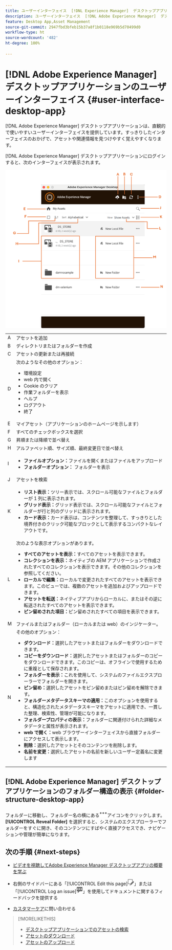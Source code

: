 ```yaml
---
title: ユーザーインターフェイス  [!DNL Experience Manager]  デスクトップアプリケーション
description: ユーザーインターフェイス  [!DNL Adobe Experience Manager]  デスクトップアプリケーション。
feature: Desktop App,Asset Management
source-git-commit: 2947fbd3bfeb15b37a8f1b0118e969b5d70499d0
workflow-type: ht
source-wordcount: '482'
ht-degree: 100%

---
```



# [!DNL Adobe Experience Manager] デスクトップアプリケーションのユーザーインターフェイス {#user-interface-desktop-app}

[!DNL Adobe Experience Manager] デスクトップアプリケーションは、直観的で使いやすいユーザーインターフェイスを提供しています。すっきりしたインターフェイスのおかげで、アセットや関連情報を見つけやすく覚えやすくなります。

[!DNL Adobe Experience Manager] デスクトップアプリケーションにログインすると、次のインターフェイスが表示されます。

![デスクトップアプリケーションユーザーインターフェイス](assets/app-user-interface.png)

<table border="0">
    <tr>
        <td> A </td>
        <td> アセットを追加 </td>
    </tr>
    <tr>
        <td> B </td>
        <td> ディレクトリまたはフォルダーを作成 </td>
    </tr>
    <tr>
        <td> C </td>
        <td> アセットの更新または再接続 </td>
    </tr>
    <tr>
        <td> D </td>
        <td> 次のようなその他のオプション：
            <ul>
                <li>環境設定</li>
                <li>web 内で開く</li>
                <li>Cookie のクリア</li>
                <li>作業フォルダーを表示</li>
                <li>ヘルプ</li>
                <li>ログアウト</li>
                <li>終了</li>
            </ul>
        </td>
    </tr>
    <tr>
        <td> E </td>
        <td> マイアセット（アプリケーションのホームページを示します） </td>
    </tr>
    <tr>
        <td> F </td>
        <td> すべてのチェックボックスを選択 </td>
    </tr>
    <tr>
        <td> G </td>
        <td> 昇順または降順で並べ替え </td>
    </tr>
    <tr>
        <td> H </td>
        <td> アルファベット順、サイズ順、最終変更日で並べ替え </td>
    </tr>
    <tr>
        <td> I </td>
        <td> 
        <ul>
            <li> <b>ファイルオプション：</b>ファイルを開くまたはファイルをアップロード </li> 
            <li> <b> フォルダーオプション：</b> フォルダーを表示 </li>
        </ul>
        </td>
    </tr>
    <tr>
        <td> J </td>
        <td> アセットを検索 </td>
    </tr>
    <tr>
        <td> K </td>
        <td> 
            <ul>
                <li> <b>リスト表示：</b>ツリー表示では、スクロール可能なファイルとフォルダーが 1 列に表示されます。 </li> 
                <li> <b>グリッド表示：</b>グリッド表示では、スクロール可能なファイルとフォルダーが行と列のグリッドに表示されます。 </li>
                <li> <b>カード表示：</b>カード表示は、コンテンツを整理して、すっきりとした境界付きのクリック可能なブロックとして表示するコンパクトなレイアウトです。 </li> 
            </ul>
        </td>
    </tr>
    <tr>
        <td> L </td>
        <td> 次のような表示オプションがあります。 
            <ul>
                <li><b>すべてのアセットを表示：</b>すべてのアセットを表示できます。 </li>
                <li><b>コレクションを表示：</b>ネイティブの AEM アプリケーションで作成されたすべてのコレクションを表示できます。その他のコレクションを参照してください。 </li>
                <li><b>ローカルで編集：</b>ローカルで変更されたすべてのアセットを表示できます。このビューでは、複数のアセットを追加およびアップロードできます。</li>
                <li><b>アセットを転送：</b>ネイティブアプリからローカルに、またはその逆に転送されたすべてのアセットを表示できます。 </li>
                <li><b>ピン留めされた項目：</b>ピン留めされたすべての項目を表示できます。</li>
            </ul>
        </td>
    </tr>
    <tr>
        <td> M </td>
        <td> ファイルまたはフォルダー（ローカルまたは web）のインジケーター。 </td>
    </tr>
    <tr>
        <td> N </td>
        <td> その他のオプション： 
            <ul>
                <li><b>ダウンロード：</b>選択したアセットまたはフォルダーをダウンロードできます。 </li>
                <li><b>コピーをダウンロード：</b>選択したアセットまたはフォルダーのコピーをダウンロードできます。このコピーは、オフラインで使用するために重複として保存されます。 </li>
                <li><b>フォルダーを表示：</b>これを使用して、システムのファイルエクスプローラーでフォルダーを開きます。</li>
                <li><b>ピン留め：</b>選択したアセットをピン留めまたはピン留めを解除できます。 </li>
                <li><b> フォルダーメタデータスキーマの適用：</b>このオプションを使用すると、構造化されたメタデータスキーマをアセットに適用でき、一貫した整理、検索性、管理が可能になります。</li>
                <li><b>フォルダープロパティの表示：</b>フォルダーに関連付けられた詳細なメタデータと属性が表示されます。 </li>
                <li><b>web で開く：</b>web ブラウザーインターフェイスから直接フォルダーにアクセスして表示します。 </li>
                <li><b>削除：</b>選択したアセットとそのコンテンツを削除します。 </li>
                <li><b>名前を変更：</b>選択したアセットの名前を新しいユーザー定義名に変更します </li>
            </ul>
        </td>
    </tr>
</table>

## [!DNL Adobe Experience Manager] デスクトップアプリケーションのフォルダー構造の表示 {#folder-structure-desktop-app}

フォルダーに移動し、フォルダー名の横にある![その他のアクション](assets/do-not-localize/more2_da2.png)アイコンをクリックします。**[!UICONTROL Reveal Folder]** を選択すると、システムのエクスプローラーでフォルダーをすぐに開き、そのコンテンツにすばやく直接アクセスでき、ナビゲーションや管理が簡単になります。


## 次の手順 {#next-steps}

* [ビデオを視聴してAdobe Experience Manager デスクトップアプリの概要を学ぶ](https://experienceleague.adobe.com/ja/docs/experience-manager-learn/assets/creative-workflows/aem-desktop-app)

* 右側のサイドバーにある「[!UICONTROL Edit this page]![ページを編集](assets/do-not-localize/edit-page.png)」または「[!UICONTROL Log an issue]![GitHub イシューを作成](assets/do-not-localize/github-issue.png)」を使用してドキュメントに関するフィードバックを提供する

* [カスタマーケア](https://experienceleague.adobe.com/ja?support-solution=General#support)に問い合わせる

>[!MORELIKETHIS]
>
>* [デスクトップアプリケーションでのアセットの検索](/help/using/assets-management-tasks.md)
>* [アセットのダウンロード](/help/using/download-assets.md)
>* [アセットのアップロード](/help/using/upload-assets.md)


